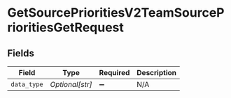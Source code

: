 # GetSourcePrioritiesV2TeamSourcePrioritiesGetRequest


## Fields

| Field              | Type               | Required           | Description        |
| ------------------ | ------------------ | ------------------ | ------------------ |
| `data_type`        | *Optional[str]*    | :heavy_minus_sign: | N/A                |